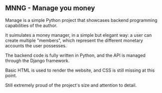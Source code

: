 ## MNNG - Manage you money

Manage is a simple Python project that showcases backend programming capabilities of the author.

It suimulates a money manager, in a simple but elegant way: a user can create multiple "members", which represent the different monetary accounts the user possesses.

The backend code is fully written in Python, and the API is managed through the Django framework.

Basic HTML is used to render the website, and CSS is still missing at this point.

Still extremely proud of the project's size and attention to detail.